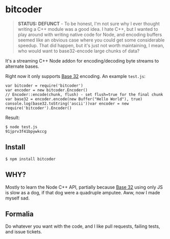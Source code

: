 # bitcoder

> **STATUS: DEFUNCT** - To be honest, I'm not sure why I ever thought writing a C++ module was a good idea. I hate C++, but I wanted to play around with writing native code for Node, and encoding buffers seemed like an obvious case where you could get some considerable speedup. That did happen, but it's just not worth maintaining, I mean, who would want to base32-encode large chunks of data?

It's a streaming C++ Node addon for encoding/decoding byte streams to alternate bases.

Right now it only supports [Base 32][] encoding. An example `test.js`:

    var bitcoder = require('bitcoder')
    var encoder = new bitcoder.Encoder()
    // Encoder::encode(chunk, flush) - set flush=true for the final chunk
    var base32 = encoder.encode(new Buffer("Hello World"), true)
    console.log(base32.toString('ascii'))var encoder = new require('bitcoder').Encoder()

Result:

    $ node test.js
    91jprv3f41bpywkccg

## Install

    $ npm install bitcoder

## WHY?

Mostly to learn the Node C++ API, partially because [Base 32][] using only JS is slow as a dog, if that dog were a quadruple amputee. Aww, now I made myself sad.

## Formalia

Do whatever you want with the code, and I like pull requests, failing tests, and issue tickets.

[Base 32]: https://github.com/agnoster/base32-js/
